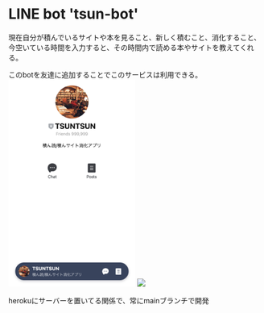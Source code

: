 # LINE bot 'tsun-bot'

現在自分が積んでいるサイトや本を見ること、新しく積むこと、消化すること、今空いている時間を入力すると、その時間内で読める本やサイトを教えてくれる。

このbotを友達に追加することでこのサービスは利用できる。
<img src="LINEbot_preview.png" width="50%">
<img src="https://qr-official.line.me/sid/L/639eyjku.png" width="45%">

herokuにサーバーを置いてる関係で、常にmainブランチで開発


